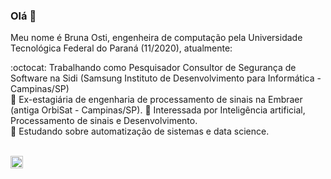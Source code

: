 ### Olá 👋

Meu nome é Bruna Osti, engenheira de computação pela Universidade Tecnológica Federal do Paraná (11/2020), atualmente:

:octocat: Trabalhando como Pesquisador Consultor de Segurança de Software na Sidi (Samsung Instituto de Desenvolvimento para Informática - Campinas/SP) <br>
:briefcase:  Ex-estagiária de engenharia de processamento de sinais na Embraer (antiga OrbiSat - Campinas/SP).
:telescope:  Interessada por Inteligência artificial, Processamento de sinais e Desenvolvimento. <br>
:ledger:  Estudando sobre automatização de sistemas e data science.<br> 
<br>

<a href = "https://www.linkedin.com/in/brunaosti19/"><img src="https://media.glassdoor.com/sqll/34865/linkedin-squarelogo-1559685522766.png" width=20 height=20></a> 
